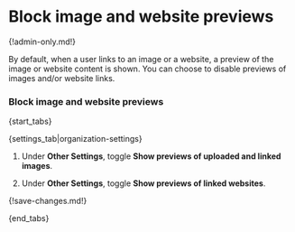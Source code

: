 # Block image and website previews

{!admin-only.md!}

By default, when a user links to an image or a website, a preview of the
image or website content is shown. You can choose to disable previews of
images and/or website links.

### Block image and website previews

{start_tabs}

{settings_tab|organization-settings}

1. Under **Other Settings**, toggle **Show previews of uploaded and linked images**.

1. Under **Other Settings**, toggle **Show previews of linked websites**.

{!save-changes.md!}

{end_tabs}

